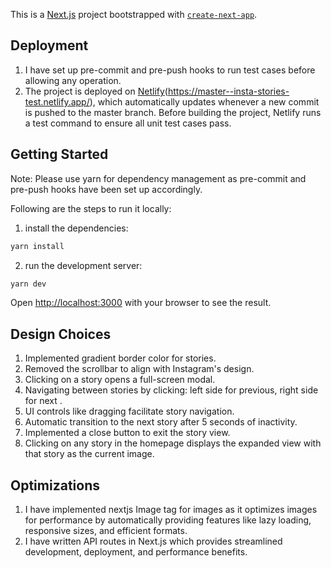 This is a [Next.js](https://nextjs.org/) project bootstrapped with [`create-next-app`](https://github.com/vercel/next.js/tree/canary/packages/create-next-app).

## Deployment

1. I have set up pre-commit and pre-push hooks to run test cases before allowing any operation.
2. The project is deployed on [Netlify](https://master--insta-stories-test.netlify.app/)(https://master--insta-stories-test.netlify.app/), which automatically updates whenever a new commit is pushed to the master branch. Before building the project, Netlify runs a test command to ensure all unit test cases pass.

## Getting Started

Note: Please use yarn for dependency management as pre-commit and pre-push hooks have been set up accordingly.

Following are the steps to run it locally:

1. install the dependencies:

```bash
yarn install
```

2. run the development server:

```bash
yarn dev
```

Open [http://localhost:3000](http://localhost:3000) with your browser to see the result.

## Design Choices

1. Implemented gradient border color for stories.
2. Removed the scrollbar to align with Instagram's design.
3. Clicking on a story opens a full-screen modal.
4. Navigating between stories by clicking: left side for previous, right side for next .
5. UI controls like dragging facilitate story navigation.
6. Automatic transition to the next story after 5 seconds of inactivity.
7. Implemented a close button to exit the story view.
8. Clicking on any story in the homepage displays the expanded view with that story as the current image.

## Optimizations

1. I have implemented nextjs Image tag for images as it optimizes images for performance by automatically providing features like lazy loading, responsive sizes, and efficient formats.
2. I have written API routes in Next.js which provides streamlined development, deployment, and performance benefits.
